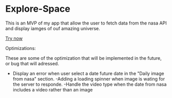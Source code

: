 # Explore-Space

This is an MVP of my app that allow the user to fetch data from the nasa API and display iamges of ouf amazing universe.

<a href="https://explore-space-app.netlify.app">Try now</a>

Optimizations:


These are some of the optimization that will be implemented in the future, or bug that will adressed.
- Display an error when user select a date future date in the "Daily image from nasa" section.
-Adding a loading spinner when image is wating for the server to responde.
-Handle the video type when the date from nasa includes a video rather than an image

